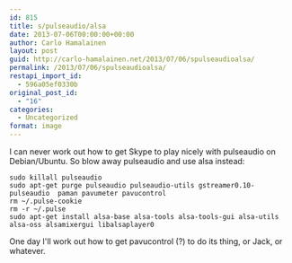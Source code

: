 ```yaml
---
id: 815
title: s/pulseaudio/alsa
date: 2013-07-06T00:00:00+00:00
author: Carlo Hamalainen
layout: post
guid: http://carlo-hamalainen.net/2013/07/06/spulseaudioalsa/
permalink: /2013/07/06/spulseaudioalsa/
restapi_import_id:
  - 596a05ef0330b
original_post_id:
  - "16"
categories:
  - Uncategorized
format: image
---
```

I can never work out how to get Skype to play nicely with pulseaudio on Debian/Ubuntu. So blow away pulseaudio and use alsa instead: 

```
sudo killall pulseaudio
sudo apt-get purge pulseaudio pulseaudio-utils gstreamer0.10-pulseaudio  paman pavumeter pavucontrol
rm ~/.pulse-cookie
rm -r ~/.pulse
sudo apt-get install alsa-base alsa-tools alsa-tools-gui alsa-utils alsa-oss alsamixergui libalsaplayer0
```

One day I'll work out how to get pavucontrol (?) to do its thing, or Jack, or whatever.
